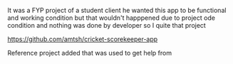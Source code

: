 It was a FYP project of a student client he wanted this app to be functional and working condition but that wouldn't happpened due to project ode condition and nothing was done by developer so I quite that project

https://github.com/amtsh/cricket-scorekeeper-app


Reference project added that was used to get help from 